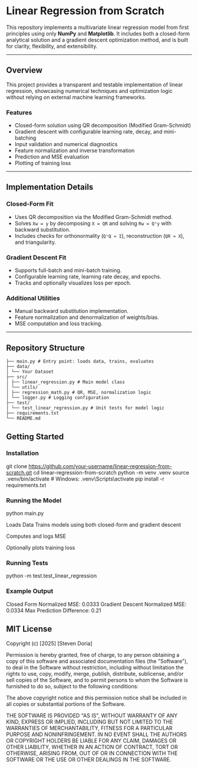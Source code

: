 # Linear Regression from Scratch

This repository implements a multivariate linear regression model from first principles using only **NumPy** and **Matplotlib**. It includes both a closed-form analytical solution and a gradient descent optimization method, and is built for clarity, flexibility, and extensibility.

---

## Overview

This project provides a transparent and testable implementation of linear regression, showcasing numerical techniques and optimization logic without relying on external machine learning frameworks.

### Features

- Closed-form solution using QR decomposition (Modified Gram-Schmidt)
- Gradient descent with configurable learning rate, decay, and mini-batching
- Input validation and numerical diagnostics
- Feature normalization and inverse transformation
- Prediction and MSE evaluation
- Plotting of training loss

---

## Implementation Details

### Closed-Form Fit

- Uses QR decomposition via the Modified Gram-Schmidt method.
- Solves `Xw = y` by decomposing `X = QR` and solving `Rw = Qᵗy` with backward substitution.
- Includes checks for orthonormality (`QᵗQ ≈ I`), reconstruction (`QR ≈ X`), and triangularity.

### Gradient Descent Fit

- Supports full-batch and mini-batch training.
- Configurable learning rate, learning rate decay, and epochs.
- Tracks and optionally visualizes loss per epoch.

### Additional Utilities

- Manual backward substitution implementation.
- Feature normalization and denormalization of weights/bias.
- MSE computation and loss tracking.

---

## Repository Structure
```
├── main.py # Entry point: loads data, trains, evaluates
├── data/
│ └── Your Dataset
├── src/
│ ├── linear_regression.py # Main model class
│ └── utils/
│ ├── regression_math.py # QR, MSE, normalization logic
│ └── logger.py # Logging configuration
├── test/
│ └── test_linear_regression.py # Unit tests for model logic
├── requirements.txt
└── README.md
```
## Getting Started

### Installation

git clone https://github.com/your-username/linear-regression-from-scratch.git
cd linear-regression-from-scratch
python -m venv .venv
source .venv/bin/activate       # Windows: .venv\Scripts\activate
pip install -r requirements.txt

### Running the Model

python main.py

Loads Data
Trains models using both closed-form and gradient descent

Computes and logs MSE

Optionally plots training loss

### Running Tests

python -m test.test_linear_regression

### Example Output

Closed Form Normalized MSE: 0.0333
Gradient Descent Normalized MSE: 0.0334
Max Prediction Difference: 0.21

## MIT License

Copyright (c) [2025] [Steven Doria]

Permission is hereby granted, free of charge, to any person obtaining a copy
of this software and associated documentation files (the "Software"), to deal
in the Software without restriction, including without limitation the rights
to use, copy, modify, merge, publish, distribute, sublicense, and/or sell
copies of the Software, and to permit persons to whom the Software is
furnished to do so, subject to the following conditions:

The above copyright notice and this permission notice shall be included in all
copies or substantial portions of the Software.

THE SOFTWARE IS PROVIDED "AS IS", WITHOUT WARRANTY OF ANY KIND, EXPRESS OR
IMPLIED, INCLUDING BUT NOT LIMITED TO THE WARRANTIES OF MERCHANTABILITY,
FITNESS FOR A PARTICULAR PURPOSE AND NONINFRINGEMENT. IN NO EVENT SHALL THE
AUTHORS OR COPYRIGHT HOLDERS BE LIABLE FOR ANY CLAIM, DAMAGES OR OTHER
LIABILITY, WHETHER IN AN ACTION OF CONTRACT, TORT OR OTHERWISE, ARISING FROM,
OUT OF OR IN CONNECTION WITH THE SOFTWARE OR THE USE OR OTHER DEALINGS IN THE
SOFTWARE.
